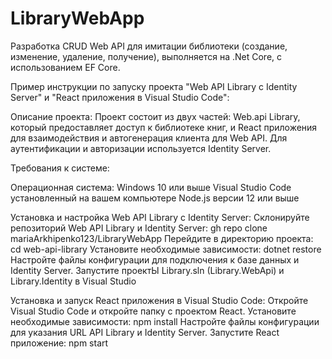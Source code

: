 # LibraryWebApp
Разработка CRUD Web API для имитации библиотеки (создание, изменение, удаление, получение), выполняется на .Net Core, с использованием EF Core.

Пример инструкции по запуску проекта "Web API Library с Identity Server" и "React приложения в Visual Studio Code":

Описание проекта: Проект состоит из двух частей: Web.api Library, который предоставляет доступ к библиотеке книг, и React приложения для взаимодействия и автогенерация клиента для Web API. Для аутентификации и авторизации используется Identity Server.

Требования к системе:

Операционная система: Windows 10 или выше Visual Studio Code установленный на вашем компьютере Node.js версии 12 или выше

Установка и настройка Web API Library с Identity Server:
Склонируйте репозиторий Web API Library и Identity Server: gh repo clone mariaArkhipenko123/LibraryWebApp 
Перейдите в директорию проекта: cd web-api-library Установите необходимые зависимости: dotnet restore 
Настройте файлы конфигурации для подключения к базе данных и Identity Server. 
Запустите проектЫ Library.sln (Library.WebApi) и Library.Identity в Visual Studio

Установка и запуск React приложения в Visual Studio Code: Откройте Visual Studio Code и откройте папку с проектом React. Установите необходимые зависимости: npm install Настройте файлы конфигурации для указания URL API Library и Identity Server. Запустите React приложение: npm start
